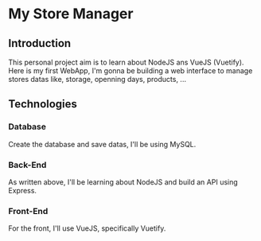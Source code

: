 # My Store Manager

## Introduction

This personal project aim is to learn about NodeJS ans VueJS (Vuetify). Here is my first WebApp, I'm gonna be building a web interface to manage stores datas like, storage, openning days, products, ... 


## Technologies

### Database

Create the database and save datas, I'll be using MySQL.

### Back-End

As written above, I'll be learning about NodeJS and build an API using Express.

### Front-End

For the front, I'll use VueJS, specifically Vuetify.
